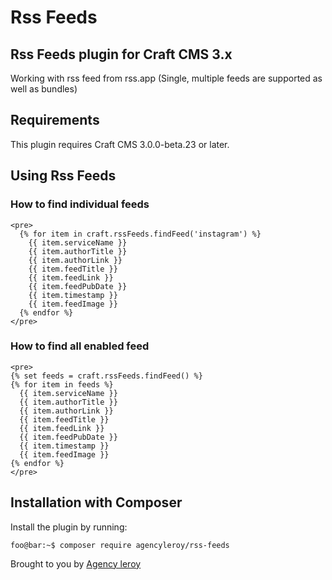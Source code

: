 # Rss Feeds
## Rss Feeds plugin for Craft CMS 3.x

Working with rss feed from rss.app
(Single, multiple feeds are supported as well as bundles)

## Requirements

This plugin requires Craft CMS 3.0.0-beta.23 or later.

## Using Rss Feeds


### How to find individual feeds
```twig
<pre>
  {% for item in craft.rssFeeds.findFeed('instagram') %}
    {{ item.serviceName }}
    {{ item.authorTitle }}
    {{ item.authorLink }}
    {{ item.feedTitle }}
    {{ item.feedLink }}
    {{ item.feedPubDate }}
    {{ item.timestamp }}
    {{ item.feedImage }}
  {% endfor %}
</pre>
```

### How to find all enabled feed
```twig
<pre>
{% set feeds = craft.rssFeeds.findFeed() %}
{% for item in feeds %}
  {{ item.serviceName }}
  {{ item.authorTitle }}
  {{ item.authorLink }}
  {{ item.feedTitle }}
  {{ item.feedLink }}
  {{ item.feedPubDate }}
  {{ item.timestamp }}
  {{ item.feedImage }}
{% endfor %}
</pre>
```

## Installation with Composer

Install the plugin by running:

```console
foo@bar:~$ composer require agencyleroy/rss-feeds
```

Brought to you by [Agency leroy](https://agencyleroy.com)
